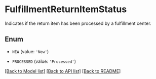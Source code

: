 # FulfillmentReturnItemStatus

Indicates if the return item has been processed by a fulfillment center.

## Enum

* `NEW` (value: `'New'`)

* `PROCESSED` (value: `'Processed'`)

[[Back to Model list]](../README.md#documentation-for-models) [[Back to API list]](../README.md#documentation-for-api-endpoints) [[Back to README]](../README.md)


